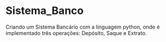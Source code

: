 # Sistema_Banco

Criando um Sistema Bancário com a linguagem python, onde é implementado três operações: Depósito, Saque e Extrato.
